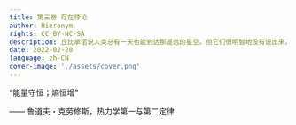 ```yaml
---
title: 第三卷 存在悖论
author: Hieronym
rights: CC BY-NC-SA
description: 丘比承诺说人类总有一天也能到达那遥远的星空。但它们很明智地没有说出来，人类将会在那里遇到什么。
date: 2022-02-20
language: zh-CN
cover-image: './assets/cover.png'
---
```


“能量守恒；熵恒增”

—— 鲁道夫・克劳修斯，热力学第一与第二定律
